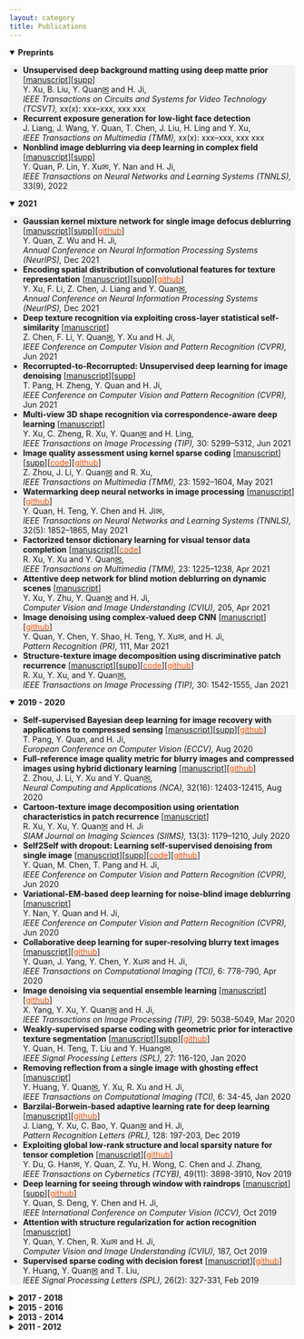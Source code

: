 ```yaml
---
layout: category
title: Publications
---
```


<details open="">
<summary><t-half><span><strong>Preprints</strong></span></t-half></summary>
<t1>
<ul style="background-color: #f2f2f2;">

<li><span><strong>Unsupervised deep background matting using deep matte prior</strong> [<a href="https://csyhquan.github.io/manuscript/22-tcsvt-Unsupervised%20Deep%20Background%20Matting%20Using%20Deep%20Matte%20Prior.pdf">manuscript</a>][<a href="https://csyhquan.github.io/manuscript/22-tcsvt-Unsupervised%20Deep%20Background%20Matting%20Using%20Deep%20Matte%20Prior%20(SUPP).pdf">supp</a>]</span><br />
<span> Y. Xu, B. Liu, Y. Quan<a href="mailto:csyhquan@scut.edu.cn">✉</a> and H. Ji, <br />
<em>IEEE Transactions on Circuits and Systems for Video Technology (TCSVT), </em>xx(x): xxx–xxx, xxx xxx</span></li>

<li><span><strong>Recurrent exposure generation for low-light face detection</strong></span><br />
<span> J. Liang, J. Wang, Y. Quan, T. Chen, J. Liu, H. Ling and Y. Xu, <br />
<em>IEEE Transactions on Multimedia (TMM), </em>xx(x): xxx–xxx, xxx xxx</span></li>

<li><span><strong>Nonblind image deblurring via deep learning in complex field</strong> [<a href="https://csyhquan.github.io/manuscript/22-tnnls-Non-Blind%20Image%20Deblurring%20via%20Deep%20Learning%20in%20Complex%20Field.pdf">manuscript</a>][<a href="https://csyhquan.github.io/manuscript/22-tnnls-Non-Blind%20Image%20Deblurring%20via%20Deep%20Learning%20in%20Complex%20Field%20(SUPP).pdf">supp</a>]</span><br />
<span> Y. Quan, P. Lin, Y. Xu✉, Y. Nan and H. Ji, <br />
<em>IEEE Transactions on Neural Networks and Learning Systems (TNNLS), </em>33(9), 2022</span></li>


</ul>
</t1>
</details>

<details open="">
<summary><t-half><span><strong>2021</strong></span></t-half></summary>
<t1>
<ul style="background-color: #f2f2f2;">



<li><span><strong>Gaussian kernel mixture network for single image defocus deblurring</strong> [<a href="https://csyhquan.github.io/manuscript/21-nips-Gaussian%20kernel%20mixture%20network%20for%20single%20image%20defocus%20deblurring.pdf">manuscript</a>][<a href="https://csyhquan.github.io/manuscript/21-nips-Gaussian%20kernel%20mixture%20network%20for%20single%20image%20defocus%20deblurring%20(SUPP).pdf">supp</a>][<a href="https://github.com/csZcWu/GKMNet" ><font color="#F75000">github</font></a>]</span><br />
<span> Y. Quan, Z. Wu and H. Ji, <br />
<em>Annual Conference on Neural Information Processing Systems (NeurIPS), </em>Dec 2021</span></li>



<li><span><strong>Encoding spatial distribution of convolutional features for texture representation</strong> [<a href="https://csyhquan.github.io/manuscript/21-nips-Encoding%20spatial%20distribution%20of%20convolutional%20features%20for%20texture%20representation.pdf">manuscript</a>][<a href="https://csyhquan.github.io/manuscript/21-nips-Encoding%20spatial%20distribution%20of%20convolutional%20features%20for%20texture%20representation%20(SUPP).pdf">supp</a>][<a href="https://github.com/csfengli/FENet" ><font color="#F75000">github</font></a>]</span><br />
<span> Y. Xu, F. Li, Z. Chen, J. Liang and Y. Quan<a href="mailto:csyhquan@scut.edu.cn">✉</a>, <br />
<em>Annual Conference on Neural Information Processing Systems (NeurIPS), </em>Dec 2021</span></li>



<li><span><strong>Deep texture recognition via exploiting cross-layer statistical self-similarity</strong> [<a href="https://csyhquan.github.io/manuscript/21-cvpr-Deep%20Texture%20Recognition%20via%20Exploiting%20Cross-Layer%20Statistical%20Self-Similarity.pdf">manuscript</a>]</span><br />
<span> Z. Chen, F. Li, Y. Quan<a href="mailto:csyhquan@scut.edu.cn">✉</a>, Y. Xu and H. Ji, <br />
<em>IEEE Conference on Computer Vision and Pattern Recognition (CVPR), </em>Jun 2021</span></li>



<li><span><strong>Recorrupted-to-Recorrupted: Unsupervised deep learning for image denoising</strong> [<a href="https://csyhquan.github.io/manuscript/21-cvpr-Recorrupted-to-Recorrupted%20Unsupervised%20Deep%20Learning%20for%20Image%20Denoising.pdf">manuscript</a>][<a href="https://csyhquan.github.io/manuscript/21-cvpr-Recorrupted-to-Recorrupted%20Unsupervised%20Deep%20Learning%20for%20Image%20Denoising%20(SUPP).pdf">supp</a>]</span><br />
<span> T. Pang, H. Zheng, Y. Quan and H. Ji, <br />
<em>IEEE Conference on Computer Vision and Pattern Recognition (CVPR), </em>Jun 2021</span></li>



<li><span><strong>Multi-view 3D shape recognition via correspondence-aware deep learning</strong> [<a href="https://csyhquan.github.io/manuscript/21-tip-Multi-View%203D%20Shape%20Recognition%20via%20Correspondence-Aware%20Deep%20Learning.pdf
">manuscript</a>]</span><br />
<span> Y. Xu, C. Zheng, R. Xu, Y. Quan<a href="mailto:csyhquan@scut.edu.cn">✉</a> and H. Ling, <br />
<em>IEEE Transactions on Image Processing (TIP), </em>30: 5299–5312, Jun 2021</span></li>

<li><span><strong>Image quality assessment using kernel sparse coding</strong> [<a href="https://csyhquan.github.io/manuscript/21-tmm-Image%20Quality%20Assessment%20Using%20Kernel%20Sparse%20Coding.pdf">manuscript</a>][<a href="https://csyhquan.github.io/manuscript/21-tmm-Image%20Quality%20Assessment%20Using%20Kernel%20Sparse%20Coding%20(SUPP).pdf">supp</a>][<a href="https://csyhquan.github.io/code/TMM-kernel/TMM-KSC_IQA-FinalCode.rar"><font color="#F75000">code</font></a>][<a href="https://github.com/JoanneZZH/KSC-IQA" ><font color="#F75000">github</font></a>] </span><br />
<span> Z. Zhou, J. Li, Y. Quan<a href="mailto:csyhquan@scut.edu.cn">✉</a> and R. Xu, <br />
<em>IEEE Transactions on Multimedia (TMM), </em>23: 1592–1604, May 2021</span></li>

<li><span><strong>Watermarking deep neural networks in image processing</strong>  [<a href="https://csyhquan.github.io/manuscript/21-tnnls-Watermarking%20Deep%20Neural%20Networks%20in%20Image%20Processing.pdf">manuscript</a>][<a href="https://github.com/painfulloop/Watermark-DnCNN.git" ><font color="#F75000">github</font></a>]</span><br />
<span> Y. Quan, H. Teng, Y. Chen and H. Ji✉, <br />
<em>IEEE Transactions on Neural Networks and Learning Systems (TNNLS), </em>32(5): 1852–1865, May 2021</span></li>


<li><span><strong>Factorized tensor dictionary learning for visual tensor data completion</strong>  [<a href="https://csyhquan.github.io/manuscript/21-tmm-Factorized%20Tensor%20Dictionary%20Learning%20for%20Visual%20Tensor%20Data%20Completion.PDF">manuscript</a>][<a href="https://csyhquan.github.io/code/tensor.rar"><font color="#F75000">code</font></a>]</span><br />
<span>R. Xu, Y. Xu and Y. Quan<a href="mailto:csyhquan@scut.edu.cn">✉</a>, <br />
<em>IEEE Transactions on Multimedia (TMM), </em>23: 1225–1238, Apr 2021</span></li>


<li><span><strong>Attentive deep network for blind motion deblurring on dynamic scenes</strong> [<a href="https://csyhquan.github.io/manuscript/21-cviu-Attentive%20Deep%20Network%20for%20Blind%20Motion%20Deblurring%20on%20Dynamic%20Scenes.pdf">manuscript</a>]</span><br />
<span> Y. Xu, Y. Zhu, Y. Quan<a href="mailto:csyhquan@scut.edu.cn">✉</a> and H. Ji, <br />
<em>Computer Vision and Image Understanding (CVIU), </em>205, Apr 2021</span></li>


<li><span><strong>Image denoising using complex-valued deep CNN</strong> [<a href="https://csyhquan.github.io/manuscript/21-pr-Image%20Denoising%20Using%20Complex-Valued%20Deep%20CNN.pdf">manuscript</a>][<a href="https://github.com/AlanLin1995/ComplexNet_denoise" ><font color="#F75000">github</font></a>]</span><br />
<span> Y. Quan, Y. Chen, Y. Shao, H. Teng, Y. Xu✉, and H. Ji, <br />
<em>Pattern Recognition (PR), </em>111, Mar 2021</span></li>


<li><span><strong>Structure-texture image decomposition using discriminative patch recurrence</strong> [<a href="https://csyhquan.github.io/manuscript/21-tip-Structure-Texture%20Image%20Decomposition%20Using%20Discriminative%20Patch%20Recurrence.pdf">manuscript</a>][<a href="https://csyhquan.github.io/manuscript/21-tip-Structure-Texture%20Image%20Decomposition%20Using%20Discriminative%20Patch%20Recurrence%20(SUPP).pdf">supp</a>][<a href="https://csyhquan.github.io/code/isotropy.rar" ><font color="#F75000">code</font></a>][<a href="https://github.com/RuotaoXu/IsoDecompose" ><font color="#F75000">github</font></a>]</span><br />
<span> R. Xu, Y. Xu, and Y. Quan<a href="mailto:csyhquan@scut.edu.cn">✉</a>, <br />
<em>IEEE Transactions on Image Processing (TIP), </em>30: 1542-1555, Jan 2021</span></li>


</ul>
</t1>
</details>


<details open="">
<summary><span><strong><t-half>2019 - 2020</t-half></strong></span></summary>
<t1>
<ul style="background-color: #f2f2f2;">

<li><span><strong>Self-supervised Bayesian deep learning for image recovery with applications to compressed sensing</strong>  [<a href="https://csyhquan.github.io/manuscript/20-eccv-Self-supervised%20Bayesian%20Deep%20Learning%20for%20Image%20Recovery%20with%20Applications%20to%20Compressive%20Sensing.pdf">manuscript</a>][<a href="https://csyhquan.github.io/manuscript/20-eccv-Self-supervised%20Bayesian%20Deep%20Learning%20for%20Image%20Recovery%20with%20Applications%20to%20Compressive%20Sensing%20(SUPP).pdf">supp</a>][<a href="https://github.com/PangTongyao/Self-supervised-BNN-for-image-recovery" ><font color="#F75000">github</font></a>]</span><br />
<span> T. Pang, Y. Quan, and H. Ji,<br />
<em>European Conference on Computer Vision (ECCV), </em>Aug 2020</span></li><!--(virtual），Aug-->

 <li><span><strong>Full-reference image quality metric for blurry images and compressed images using hybrid dictionary learning</strong> [<a href="https://csyhquan.github.io/manuscript/20-nca-Full-reference%20image%20quality%20metric%20for%20blurry%20images%20and%20compressed%20images%20using%20hybrid%20dictionary%20learning.pdf">manuscript</a>][<a href="https://github.com/JoanneZZH/HDL-IQA/" ><font color="#F75000">github</font></a>] </span><br />
<span> Z. Zhou, J. Li, Y. Xu and Y. Quan<a href="mailto:csyhquan@scut.edu.cn">✉</a>,<br />
<em> Neural Computing and Applications (NCA), </em>32(16): 12403-12415, Aug 2020</span></li>

<li><span><strong>Cartoon-texture image decomposition using orientation characteristics in patch recurrence</strong>  [<a href="https://csyhquan.github.io/manuscript/21-siam-Cartoon-Texture%20Image%20Decomposition%20using%20Orientation%20Characteristics%20in%20Patch%20Recurrence.pdf">manuscript</a>] 
</span><br />
<span> R. Xu, Y. Xu, Y. Quan<a href="mailto:csyhquan@scut.edu.cn">✉</a> and H. Ji<br />
<em>SIAM Journal on Imaging Sciences (SIIMS), </em>13(3): 1179–1210, July 2020</span></li>


<li><span><strong>Self2Self with dropout: Learning self-supervised denoising from single image</strong>  [<a href="https://csyhquan.github.io/manuscript/20-cvpr-Self2Self%20With%20Dropout%20Learning%20Self-Supervised%20Denoising%20From%20Single%20Image.pdf">manuscript</a>][<a href="https://csyhquan.github.io/manuscript/20-cvpr-Self2Self%20With%20Dropout%20Learning%20Self-Supervised%20Denoising%20From%20Single%20Image%20(SUPP).pdf">supp</a>][<a href="https://csyhquan.github.io/code/Self2Self/Self2Self.rar"><font color="#F75000">code</font></a>][<a href="https://github.com/scut-mingqinchen/self2self"><font color="#F75000">github</font></a>]</span><br />
<span> Y. Quan, M. Chen, T. Pang and H. Ji,<br />
<em>IEEE Conference on Computer Vision and Pattern Recognition (CVPR), </em>Jun 2020</span></li><!--Seattle(virtual），Jun-->


<li><span><strong>Variational-EM-based deep learning for noise-blind image deblurring</strong>  [<a href="https://csyhquan.github.io/manuscript/20-cvpr-Variational-EM-based%20Deep%20Learning%20for%20Noise-blind%20Image%20Deblurring.pdf">manuscript</a>]</span><br />
<span> Y. Nan, Y. Quan and H. Ji, <br />
<em>IEEE Conference on Computer Vision and Pattern Recognition (CVPR), </em>Jun 2020</span></li><!--Seattle(virtual），Jun-->


<li><span><strong>Collaborative deep learning for super-resolving blurry text images</strong>  [<a href="https://csyhquan.github.io/manuscript/20-tci-Collaborative%20Deep%20Learning%20for%20Super-Resolving%20Blurry%20Text%20Images.pdf">manuscript</a>][<a href="https://github.com/csjietingyang/ImplementationOfOurAcceptedPaper"><font color="#F75000">github</font></a>]</span><br />
<span>Y. Quan, J. Yang, Y. Chen, Y. Xu✉ and H. Ji, <br />
<em>IEEE Transactions on Computational Imaging (TCI), </em>6: 778-790, Apr 2020</span></li>


<li><span><strong>Image denoising via sequential ensemble learning</strong> [<a href="https://csyhquan.github.io/manuscript/20-tip-Image%20Denoising%20via%20Sequential%20Ensemble%20Learning.pdf">manuscript</a>][<a href="https://github.com/cs-rukawa/NLED_Code"><font color="#F75000">github</font></a>]</span><br />
<span> X. Yang, Y. Xu, Y. Quan<a href="mailto:csyhquan@scut.edu.cn">✉</a> and H. Ji,<br />
<em> IEEE Transactions on Image Processing (TIP), </em>29: 5038-5049, Mar 2020</span></li>



<li><span><strong>Weakly-supervised sparse coding with geometric prior for interactive texture segmentation</strong> [<a href="https://csyhquan.github.io/manuscript/20-spl-Weakly-Supervised%20Sparse%20Coding%20with%20Geometric%20Prior%20for%20Interactive%20Texture%20Segmentation.pdf">manuscript</a>][<a href="https://csyhquan.github.io/manuscript/20-spl-Weakly-Supervised%20Sparse%20Coding%20with%20Geometric%20Prior%20for%20Interactive%20Texture%20Segmentation%20(SUPP).pdf">supp</a>][<a href="https://github.com/csyanhuang/texSeg"><font color="#F75000">github</font></a>]</span><br />
<span> Y. Quan, H. Teng, T. Liu and Y. Huang✉,<br />
<em> IEEE Signal Processing Letters (SPL), </em>27: 116-120, Jan 2020</span></li> 

<li><span><strong>Removing reflection from a single image with ghosting effect</strong> [<a href="https://csyhquan.github.io/manuscript/20-tci-Removing%20Reflection%20From%20a%20Single%20Image%20With%20Ghosting%20Effect.pdf">manuscript</a>]</span><br />
<span> Y. Huang, Y. Quan<a href="mailto:csyhquan@scut.edu.cn">✉</a>, Y. Xu, R. Xu and H. Ji,<br />
<em> IEEE Transactions on Computational Imaging (TCI), </em>6: 34-45, Jan 2020</span></li>

 <li><span><strong>Barzilai-Borwein-based adaptive learning rate for deep learning</strong> [<a href="https://csyhquan.github.io/manuscript/19-pr-Barzilai%E2%80%93Borwein-based%20adaptive%20learning%20rate%20for%20deep%20learning.pdf">manuscript</a>][<a href="https://github.com/sherrycattt/bb_dl.pytorch"><font color="#F75000">github</font></a>]</span><br />
<span> J. Liang, Y. Xu, C. Bao, Y. Quan<a href="mailto:csyhquan@scut.edu.cn">✉</a> and H. Ji,<br />
 <em> Pattern Recognition Letters (PRL), </em>128: 197-203, Dec 2019</span></li>

 <li><span><strong>Exploiting global low-rank structure and local sparsity nature for tensor completion</strong> [<a href="https://csyhquan.github.io/manuscript/19-tcyb-Exploiting%20Global%20Low-rank%20Structure%20and%20Local%20Sparsity%20Nature%20for%20Tensor%20Completion.pdf">manuscript</a>][<a href="https://github.com/csyongdu/Exploiting-Global-Low-Rank-Structure-and-Local-Sparsity-Nature-for-Tensor-Completion"><font color="#F75000">github</font></a>] </span><br />
<span> Y. Du, G. Han✉, Y. Quan, Z. Yu, H. Wong, C. Chen and J. Zhang,<br />
<em> IEEE Transactions on Cybernetics (TCYB),</em> 49(11): 3898-3910, Nov 2019</span></li>


<li><span><strong>Deep learning for seeing through window with raindrops</strong> [<a href="https://csyhquan.github.io/manuscript/19-iccv-Deep%20Learning%20for%20Seeing%20Through%20Window%20With%20Raindrops.pdf">manuscript</a>][<a href="https://csyhquan.github.io/manuscript/19-iccv-Deep%20Learning%20for%20Seeing%20Through%20Window%20With%20Raindrops%20(SUPP).pdf">supp</a>][<a href="https://github.com/jackiesdd/raindropAttention"><font color="#F75000">github</font></a>]</span><br />
<span> Y. Quan, S. Deng, Y. Chen and H. Ji,<br />
 <em> IEEE International Conference on Computer Vision (ICCV), </em>Oct 2019</span></li><!--Seoul, Oct -->
 <!--
<li><span style="font-size: 95%;"><strong>Exploiting label consistency in structured sparse representation for classification</strong> [<a href="https://csyhquan.github.io/manuscript/19-nca-Exploiting%20label%20consistency%20in%20structured%20sparse%20representation%20for%20classification.pdf">manuscript</a>]</span><br />
<span style="font-size: 95%;"> Y. Huang, Y. Quan<a href="mailto:csyhquan@scut.edu.cn">✉</a>, T. Liu and Y. Xu,<br />
<em> Neural Computing and Applications (NCA), </em>31(10): 6509-6520, Oct 2019</span></li>-->
<li><span><strong>Attention with structure regularization for action recognition</strong> [<a href="https://csyhquan.github.io/manuscript/19-cviu-Attention%20with%20structure%20regularization%20for%20action%20recognition.pdf">manuscript</a>]</span><br />
<span> Y. Quan, Y. Chen, R. Xu✉ and H. Ji,<br />
<em> Computer Vision and Image Understanding (CVIU), </em>187, Oct 2019</span></li>
<!--
<li><span style="font-size: 95%;"><strong>Deeply exploiting long-term view dependency for 3D shape recognition</strong> [<a href="https://csyhquan.github.io/manuscript/19-access-Deeply%20Exploiting%20Long-Term%20View%20Dependency%20for%203D%20Shape%20Recognition.pdf">manuscript</a>] </span><br />
<span style="font-size: 95%;"> Y. Xu, C. Zheng, R. Xu and Y. Quan<a href="mailto:csyhquan@scut.edu.cn">✉</a>,<br />
<em> IEEE Access (ACCESS), </em>7: 111678-111691, Aug 2019</span></li>-->

 <li><span><strong>Supervised sparse coding with decision forest</strong> [<a href="https://csyhquan.github.io/manuscript/19-spl-Supervised%20Sparse%20Coding%20With%20Decision%20Forest.pdf">manuscript</a>][<a href="https://github.com/csyanhuang/SCDF" ><font color="#F75000">github</font></a>] </span><br />
<span> Y. Huang, Y. Quan<a href="mailto:csyhquan@scut.edu.cn">✉</a> and T. Liu,<br />
 <em> IEEE Signal Processing Letters (SPL), </em>26(2): 327-331, Feb 2019</span></li>
</ul>
</t1>
</details>



<details>
<summary><span><strong><t-half>2017 - 2018</t-half></strong></span></summary>
<t1>
<ul style="background-color: #f2f2f2;">
<!--
<li><span style="font-size: 95%;"><strong>Sparse coding and dictionary learning with class-speciﬁc group sparsity</strong> [<a href="https://github.com/csyhquan/csyhquan.github.io/raw/master/manuscript/18-nca-Sparse%20coding%20and%20dictionary%20learning%20with%20class-speci%EF%AC%81c%20group%20sparsity.pdf">manuscript</a>] </span><br />
<span style="font-size: 95%;"> Y. Sun, Y. Quan and J. Fu,<br />
<em> Neural Computing and Applications (NCA),</em> 30(4): 1265-1275, Aug 2018</span></li>-->


<li><span><strong>Image-based action recognition using hint-enhanced deep neural network</strong> [<a href="https://csyhquan.github.io/manuscript/17-nc-Image-based%20action%20recognition%20using%20hint-enhanced%20deep%20neural%20network.pdf">manuscript</a>] </span><br />
<span> T. Qi, Y. Xu✉, Y. Quan, Y. Wang and H. Ling,<br />
<em>Neurocomputing (NC), </em>267: 475-488, Dec 2017</span></li>
<li><span><strong>Spatiotemporal lacunarity spectrum for dynamic texture classification</strong> [<a href="https://csyhquan.github.io/manuscript/17-cviu-Spatiotemporal%20lacunarity%20spectrum%20for%20dynamic%20texture%20classification.pdf">manuscript</a>] </span><br />
<span> Y. Quan, Y. Sun✉ and Y. Xu,<br />
<em>Computer Vision and Image Understanding (CVIU), </em>165: 85-96, Dec 2017</span></li>
<li><span><strong>Estimating defocus blur via rank of local patches</strong> [<a href="https://csyhquan.github.io/manuscript/17-iccv-Estimating%20Defocus%20Blur%20via%20Rank%20of%20Local%20Patches.pdf">manuscript</a>][<a href="https://csyhquan.github.io/manuscript/17-iccv-Estimating%20Defocus%20Blur%20via%20Rank%20of%20Local%20Patches%20(SUPP).pdf">supp</a>][<a href="https://csyhquan.github.io/code/17-iccv-Estimating%20Defocus%20Blur%20via%20Rank%20of%20Local%20Patches/Defocus_estimator_v1.0.rar"><font color="#F75000">code</font></a>]</span><br />
<span> G. Xu, Y. Quan and H. Ji,<br />
<em> IEEE International Conference on Computer Vision (ICCV), </em>Oct 2017</span></li><!--Venice, Oct -->
</ul>
</t1>
</details>




<details>
<summary><span><strong><t-half>2015 - 2016</t-half></strong></span></summary>
<t1>
<ul style="background-color: #f2f2f2;">
<li><span><strong>Dictionary learning for sparse coding: Algorithms and convergence analysis</strong> [<a href="https://csyhquan.github.io/manuscript/16-tpami-Dictionary%20learning%20for%20sparse%20coding_Algorithms%20and%20convergence%20analysis.pdf">manuscript</a>][<a href="https://csyhquan.github.io/code/l0dl_int.rar" ><font color="#F75000">code</font></a>] </span><br />
<span> C. Bao, H. Ji✉, Y. Quan and Z. Shen,<br />
<em> IEEE Transactions on Patter Analysis and Machine Intelligence (TPAMI),</em> 38(7): 1356-1369, Jul 2016</span></li>
<li><span><strong>Supervised dictionary learning with multiple classifier integration</strong> [<a href="https://csyhquan.github.io/manuscript/16-pr-Supervised%20dictionary%20learning%20with%20multiple%20classifier%20integration.pdf">manuscript</a>][<a href="https://csyhquan.github.io/code/16-pr-Supervised%20dictionary%20learning%20with%20multiple%20classifier%20integration/MCDLv7_pcode.rar"><font color="#F75000">code</font></a>] </span><br />
<span>Y. Quan, Y. Xu✉, Y. Sun and Y. Huang,<br />
<em> Pattern Recognition (PR),</em> 55: 247-260, Jul 2016</span></li>

<li><span><strong>Equiangular kernel dictionary learning with applications to dynamic texture analysis</strong> [<a href="https://csyhquan.github.io/manuscript/16-cvpr-Equiangular%20Kernel%20Dictionary%20Learning%20with%20Applications%20to%20Dynamic%20Texture%20Analysis.pdf">manuscript</a>][<a href="https://csyhquan.github.io/manuscript/16-cvpr-Equiangular%20Kernel%20Dictionary%20Learning%20with%20Applications%20to%20Dynamic%20Texture%20Analysis%20(SUPP).pdf">supp</a>]</span><br />
<span>Y. Quan, C. Bao and H. Ji,<br />
<em>IEEE Conference on Computer Vision and Pattern Recognition (CVPR), </em>Jun 2016</span></li><!--Las Vegas, Jun, -->

<li><span><strong>Sparse coding for classification via discrimination ensemble</strong> [<a href="https://csyhquan.github.io/manuscript/16-cvpr-Sparse%20Coding%20for%20Classification%20via%20Discrimination%20Ensemble.pdf">manuscript</a>]</span><br />
<span>Y. Quan, Y. Xu, Y. Sun, Y. Huang and H. Ji,<br />
<em> IEEE Conference on Computer Vision and Pattern Recognition (CVPR), </em>Jun 2016</span></li> <!--Las Vegas, Jun, -->


<li><span><strong>Dynamic texture recognition via orthogonal tensor dictionary learning</strong> [<a href="https://csyhquan.github.io/manuscript/15-iccv-Dynamic%20Texture%20Recognition%20via%20Orthogonal%20Tensor%20Dictionary%20Learning.pdf">manuscript</a>]</span><br />
<span>Y. Quan, Y. Huang and H. Ji,<br />
<em> IEEE International Conference on Computer Vision (ICCV), </em>Dec 2015</span></li><!--Santiago, Dec, -->
<li><span><strong>Classifying dynamic textures via spatiotemporal fractal analysis</strong> [<a href="https://csyhquan.github.io/manuscript/15-pr-Classifying%20dynamic%20textures%20via%20spatiotemporal%20fractal%20analysis.pdf">manuscript</a>] </span><br />
<span>Y. Xu, Y. Quan<a href="mailto:csyhquan@scut.edu.cn">✉</a>, Z. Zhang, H. Ling and H. Ji,<br />
<em> Pattern Recognition (PR),</em> 48(10): 3239-3248, Oct 2015</span></li>
<li><span><strong>Structured sparse coding for classification via reweighted l<sub>2,1</sub> minimization</strong> [<a href="https://csyhquan.github.io/manuscript/15-cccv-Structured%20Sparse%20Coding%20for%20Classification%20via%20Reweighted%20l12%20minimization.pdf">manuscript</a>]</span><br />
<span>Y. Xu, Y. Sun, Y. Quan and Y. Luo,<br />
<em> The Chinese Conference on Computer Vision (CCCV), </em>Sep 2015</span></li><!--Xi'an, Sep, -->
<li><span><strong>Fractal analysis for reduced reference image quality assessment</strong> [<a href="https://csyhquan.github.io/manuscript/15-tip-Fractal%20Analysis%20for%20Reduced%20Reference%20Image%20Quality%20Assessment.pdf">manuscript</a>] </span><br />
<span> Y. Xu✉, D. Liu, Y. Quan and P. Callet,<br />
<em> IEEE Transactions on Image Processing (TIP),</em> 24(7): 2089-2109, Jul 2015</span></li>
<li><span><strong>Discriminative structured dictionary learning with hierarchical group sparsity</strong> [<a href="https://csyhquan.github.io/manuscript/15-cviu-Discriminative%20structured%20dictionary%20learning%20with%20hierarchical%20group%20sparsity.pdf">manuscript</a>][<a href="https://csyhquan.github.io/code/15-cviu-Discriminative%20structured%20dictionary%20learning%20with%20hierarchical%20group%20sparsity/child_dl_v2.rar"><font color="#F75000">code</font></a>]</span><br />
<span>Y. Xu✉, Y. Sun, Y. Quan and B. Zheng,<br />
<em> Computer Vision and Image Understanding (CVIU),</em> 136: 59-68, Jul 2015</span></li>
<li><span><strong>Characterizing dynamic textures with space-time lacunarity analysis</strong> [<a href="https://csyhquan.github.io/manuscript/15-icme-CHARACTERIZING%20DYNAMIC%20TEXTURES%20WITH%20SPACE-TIME%20LACUNARITY%20ANALYSIS.pdf">manuscript</a>]</span><br />
<span>Y. Sun, Y. Xu and Y. Quan,<br />
<em> IEEE International Conference on Multimedia and Expo (ICME), </em>Oral, Jun 2015</span></li><!--Torino, Jun, -->
<li><span><strong>Directional regularity for visual quality estimation</strong> [<a href="https://csyhquan.github.io/manuscript/15-sp-Directional%20regularity%20for%20visual%20quality%20estimation.pdf">manuscript</a>] </span><br />
<span>D. Liu, Y. Xu✉, Y. Quan, Z. Yu and P. Callet,<br />
<em> Signal Processing (SP),</em> 110: 211-221, May 2015</span></li>
<li><span><strong>Data-driven multi-scale non-local wavelet frame construction and image recovery</strong> [<a href="https://csyhquan.github.io/manuscript/15-josc-Data-driven%20multi-scale%20non-local%20wavelet%20frame%20construction%20and%20image%20recovery.pdf">manuscript</a>][<a href="https://csyhquan.github.io/code/15-josc-Data-driven%20multi-scale%20non-local%20wavelet%20frame%20construction%20and%20image%20recovery/NLFrame.rar"><font color="#F75000">code</font></a>] </span><br />
<span>Y. Quan, H. Ji✉ and Z. Shen,<br />
<em> Journal of Scientific Computing (JoSC),</em> 63(2): 307-329, May 2015</span></li>
</ul>
</t1>
</details>





<details>
<summary><span><strong><t-half>2013 - 2014</t-half></strong></span></summary>
<t1>
<ul style="background-color: #f2f2f2;">
<li><span><strong>A convergent incoherent dictionary learning algorithm for sparse coding</strong> [<a href="https://csyhquan.github.io/manuscript/14-eccv-A%20Convergent%20Incoherent%20Dictionary%20Learning%20Algorithm%20for%20Sparse%20Coding.pdf">manuscript</a>]</span><br />
<span>C. Bao, Y. Quan and H. Ji,<br />
<em> European Conference on Computer Vision (ECCV), </em>Sep 2014</span></li><!--Zurich, Sep -->
<li><span><strong>Reduced reference image quality assessment using regularity of phase congruency</strong> [<a href="https://csyhquan.github.io/manuscript/14-spic-Reduced%20Reference%20Image%20Quality%20Assessment%20Using%20Regularity%20of%20Phase%20Congruency.pdf">manuscript</a>][<a href="https://csyhquan.github.io/code/kernel-iqa.rar" ><font color="#F75000">code</font></a>] </span><br />
<span>D. Liu, Y. Xu✉, Y. Quan and P. Callet,<br />
<em> Signal Processing: Image Communication (SPIC),</em> 29(8): 844-855, Sep 2014</span></li>
<li><span><strong>L<sub>0</sub> norm based dictionary learning by proximal methods with global convergence</strong> [<a href="https://csyhquan.github.io/manuscript/14-cvpr-l0%20norm%20based%20dictionary%20learning%20by%20proximal%20methods%20with%20global%20convergence.pdf">manuscript</a>][<a href="https://csyhquan.github.io/code/14-cvpr-l0%20norm%20based%20dictionary%20learning%20by%20proximal%20methods%20with%20global%20convergence/l0_dicti_learning_v2.rar"><font color="#F75000">code</font></a>]</span><br />
<span>C. Bao, H. Ji, Y. Quan and Z. Shen,<br />
<em>  IEEE Conference on Computer Vision and Pattern Recognition (CVPR), </em>Oral, Jun 2014</span></li><!--Columbus, Jun -->
<li><span><strong>Lacunarity analysis on image patterns for texture classification</strong> [<a href="https://csyhquan.github.io/manuscript/14-cvpr-Lacunarity%20Analysis%20on%20Image%20Patterns%20for%20Texture%20Classification.pdf">manuscript</a>]</span><br />
<span>Y. Quan, Y. Xu, Y. Sun and Y. Luo,<br />
<em>  IEEE Conference on Computer Vision and Pattern Recognition (CVPR), </em>Jun 2014</span></li><!--Columbus, Jun -->
<li><span><strong>A distinct and compact texture descriptor</strong> [<a href="https://csyhquan.github.io/manuscript/14-ivc-A%20distinct%20and%20compact%20texture%20descriptor.pdf">manuscript</a>][<a href="https://csyhquan.github.io/code/14-ivc-A%20distinct%20and%20compact%20texture%20descriptor/pfs_v1.rar"><font color="#F75000">code</font></a>]</span><br />
<span> Y. Quan, Y. Xu and Y. Sun,<br />
<em> Image and Vision Computing (IVC),</em> 32(4): 250-259, Apr 2014</span></li>
</ul>
</t1>
</details>


<details>
<summary><span><strong><t-half>2011 - 2012</t-half></strong></span></summary>
<t1>
<ul style="background-color: #f2f2f2;">
<li><span><strong>Contour-based recognition</strong> [<a href="https://csyhquan.github.io/manuscript/12-cvpr-Contour-Based%20Recognition.pdf">manuscript</a>][<a href="https://csyhquan.github.io/code/12-cvpr-Contour-Based%20Recognition/mtp_demo_v3.rar"><font color="#F75000">code</font></a>]</span><br />
<span>Y. Xu Y. Quan, Z. Zhang, H. Ji, C. Fermüller, M. Nishigaki and D. Dementhon,<br />
<em>  IEEE Conference on Computer Vision and Pattern Recognition (CVPR), </em>Jun 2012</span></li><!--Rhode Island, Jun -->
<li><span ><strong>Dynamic texture classification using dynamic fractal analysis</strong> [<a href="https://csyhquan.github.io/manuscript/11-iccv-Dynamic%20Texture%20Classification%20Using%20Dynamic%20Fractal%20Analysis.pdf">manuscript</a>][<a href="https://csyhquan.github.io/code/11-iccv-Dynamic%20Texture%20Classification%20Using%20Dynamic%20Fractal%20Analysis/dfs_toolbox_v5.rar"><font color="#F75000">code</font></a>]</span><br />
<span>Y. Xu, Y. Quan, H. Ling and H. Ji,<br />
<em>  IEEE International Conference on Computer Vision (ICCV), </em>Nov 2011</span></li><!--Barcelona, Nov -->
</ul>
</t1>
</details>